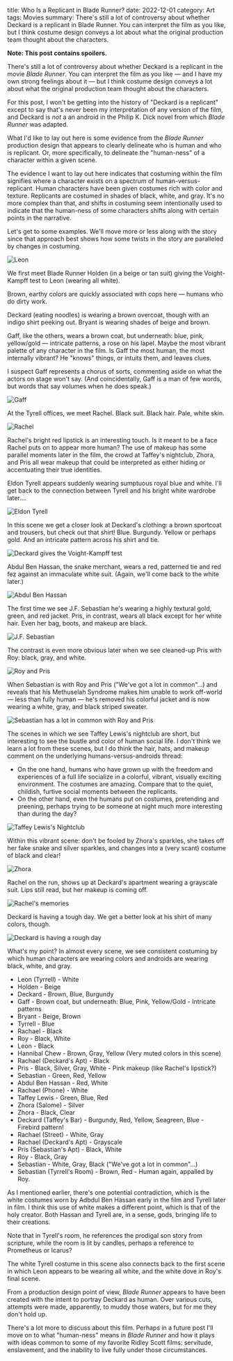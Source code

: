 title: Who Is a Replicant in Blade Runner?
date: 2022-12-01
category: Art
tags: Movies
summary: There's still a lot of controversy about whether Deckard is a replicant in Blade Runner. You can interpret the film as you like, but I think costume design conveys a lot about what the original production team thought about the characters. 

**Note: This post contains spoilers.**

There's still a lot of controversy about whether Deckard is a replicant in the movie _Blade Runner_. You can interpret the film as you like &mdash; and I have my own strong feelings about it &mdash; but I think costume design conveys a lot about what the original production team thought about the characters. 

For this post, I won't be getting into the history of "Deckard is a replicant" except to say that's never been my interpretation of any version of the film, and Deckard is _not_ a an android in the Philip K. Dick novel from which _Blade Runner_ was adapted.

What I'd like to lay out here is some evidence from the _Blade Runner_ production design that appears to clearly delineate who is human and who is replicant. Or, more specifically, to delineate the "human-ness" of a character within a given scene.

The evidence I want to lay out here indicates that costuming within the film signifies where a character exists on a spectrum of human-versus-replicant. Human characters have been given costumes rich with color and texture. Replicants are costumed in shades of black, white, and gray. It's no more complex than that, and shifts in costuming seem intentionally used to indicate that the human-ness of some characters shifts along with certain points in the narrative.

Let's get to some examples. We'll move more or less along with the story since that approach best shows how some twists in the story are paralleled by changes in costuming. 

![Leon]({static}/images/br/leon.png)

We first meet Blade Runner Holden (in a beige or tan suit) giving the Voight-Kampff test to Leon (wearing all white).

Brown, earthy colors are quickly associated with cops here &mdash; humans who do dirty work.

Deckard (eating noodles) is wearing a brown overcoat, though with an indigo shirt peeking out. Bryant is wearing shades of beige and brown. 

Gaff, like the others, wears a brown coat, but underneath: blue, pink, yellow/gold &mdash; intricate patterns, a rose on his lapel. Maybe the most vibrant palette of any character in the film. Is Gaff the most human, the most internally vibrant? He "knows" things, or intuits them, and leaves clues. 

I suspect Gaff represents a chorus of sorts, commenting aside on what the actors on stage won't say. (And coincidentally, Gaff is a man of few words, but words that say volumes when he does speak.)

![Gaff]({static}/images/br/gaff.png)

At the Tyrell offices, we meet Rachel. Black suit. Black hair. Pale, white skin. 

![Rachel]({static}/images/br/rachel1.png)

Rachel's bright red lipstick is an interesting touch. Is it meant to be a face Rachel puts on to appear more human? The use of makeup has some parallel moments later in the film, the crowd at Taffey's nightclub, Zhora, and Pris all wear makeup that could be interpreted as either hiding or accentuating their true identities.

Eldon Tyrell appears suddenly wearing sumptuous royal blue and white. I'll get back to the connection between Tyrell and his bright white wardrobe later....

![Eldon Tyrell]({static}/images/br/tyrell.png)

In this scene we get a closer look at Deckard's clothing: a brown sportcoat and trousers, but check out that shirt! Blue. Burgundy. Yellow or perhaps gold. And an intricate pattern across his shirt and tie.

![Deckard gives the Voight-Kampff test]({static}/images/br/deckard1.png)

Abdul Ben Hassan, the snake merchant, wears a red, patterned tie and red fez against an immaculate white suit. (Again, we'll come back to the white later.)

![Abdul Ben Hassan]({static}/images/br/abdulbenhassan.png)

The first time we see J.F. Sebastian he's wearing a highly textural gold, green, and red jacket. Pris, in contrast, wears all black except for her white hair. Even her bag, boots, and makeup are black.

![J.F. Sebastian]({static}/images/br/sebastian1.png)

The contrast is even more obvious later when we see cleaned-up Pris with Roy: black, gray, and white.

![Roy and Pris]({static}/images/br/roy-pris.png)

When Sebastian is with Roy and Pris ("We've got a lot in common"...) and reveals that his Methuselah Syndrome makes him unable to work off-world &mdash; less than fully human &mdash; he's removed his colorful jacket and is now wearing a white, gray, and black striped sweater.

![Sebastian has a lot in common with Roy and Pris]({static}/images/br/sebastian2.png)

The scenes in which we see Taffey Lewis's nightclub are short, but interesting to see the bustle and color of human social life. I don't think we learn a lot from these scenes, but I do think the hair, hats, and makeup comment on the underlying humans-versus-androids thread:

- On the one hand, humans who have grown up with the freedom and experiences of a full life socialize in a colorful, vibrant, visually exciting environment. The costumes are amazing. Compare that to the quiet, childish, furtive social moments between the replicants.
- On the other hand, even the humans put on costumes, pretending and preening, perhaps trying to be someone at night much more interesting than during the day?

![Taffey Lewis's Nightclub]({static}/images/br/taffeys.png)

Within this vibrant scene: don't be fooled by Zhora's sparkles, she takes off her fake snake and silver sparkles, and changes into a (very scant) costume of black and clear!

![Zhora]({static}/images/br/zhora.png)

Rachel on the run, shows up at Deckard's apartment wearing a grayscale suit. Lips still read, but her makeup is coming off.

![Rachel's memories]({static}/images/br/rachel2.png)

Deckard is having a tough day. We get a better look at his shirt of many colors, though.

![Deckard is having a rough day]({static}/images/br/deckard2.png)

What's my point? In almost every scene, we see consistent costuming by which human characters are wearing colors and androids are wearing black, white, and gray.

- Leon (Tyrrell) - White
- Holden - Beige
- Deckard - Brown, Blue, Burgundy
- Gaff - Brown coat, but underneath: Blue, Pink, Yellow/Gold - Intricate patterns
- Bryant - Beige, Brown
- Tyrrell - Blue
- Rachael - Black
- Roy - Black, White
- Leon - Black
- Hannibal Chew - Brown, Gray, Yellow (Very muted colors in this scene)
- Rachael (Deckard's Apt) - Black
- Pris - Black, Silver, Gray, White - Pink makeup (like Rachel's lipstick?)
- Sebastian - Green, Red, Yellow
- Abdul Ben Hassan - Red, White
- Rachael (Phone) - White
- Taffey Lewis - Green, Blue, Red
- Zhora (Salome) - Silver
- Zhora - Black, Clear
- Deckard (Taffey's Bar) - Burgundy, Red, Yellow, Seagreen, Blue - Firebird pattern!
- Rachael (Street) - White, Gray
- Rachael (Deckard's Apt) - Grayscale
- Pris (Sebastian's Apt) - Black, White
- Roy - Black, Gray
- Sebastian - White, Gray, Black ("We've got a lot in common"...)
- Sebastian (Tyrrell's Room) - Brown, Red - Human again, appalled by Roy.

As I mentioned earlier, there's one potential contradiction, which is the white costumes worn by Adbdul Ben Hassan early in the film and Tyrell later in film. I think this use of white makes a different point, which is that of the holy creator. Both Hassan and Tyrell are, in a sense, gods, bringing life to their creations.

Note that in Tyrell's room, he references the prodigal son story from scripture, while the room is lit by candles, perhaps a reference to Prometheus or Icarus?

The white Tyrell costume in this scene also connects back to the first scene in which Leon appears to be wearing all white, and the white dove in Roy's final scene.

From a production design point of view, _Blade Runner_ appears to have been created with the intent to portray Deckard as human. Over various cuts, attempts were made, apparently, to muddy those waters, but for me they don't hold up. 

There's a lot more to discuss about this film. Perhaps in a future post I'll move on to what "human-ness" means in _Blade Runner_ and how it plays with ideas common to some of my favorite Ridley Scott films: servitude, enslavement, and the inability to live fully under those circumstances.